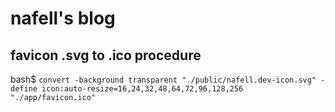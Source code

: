 # nafell's blog

## favicon .svg to .ico procedure

bash$
`convert -background transparent "./public/nafell.dev-icon.svg" -define icon:auto-resize=16,24,32,48,64,72,96,128,256 "./app/favicon.ico"`
